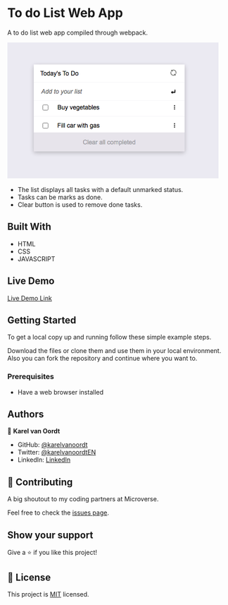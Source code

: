 # To do List Web App
A to do list web app compiled through webpack.

![screenshot](./screenshot.png)

- The list displays all tasks with a default unmarked status.
- Tasks can be marks as done.
- Clear button is used to remove done tasks.


## Built With

- HTML
- CSS
- JAVASCRIPT

## Live Demo

[Live Demo Link]()


## Getting Started


To get a local copy up and running follow these simple example steps.

Download the files or clone them and use them in your local environment. Also you can fork the repository and continue where you want to.

### Prerequisites

- Have a web browser installed

## Authors

👤 **Karel van Oordt**

- GitHub: [@karelvanoordt](https://github.com/karelvanoordt)
- Twitter: [@karelvanoordtEN](https://twitter.com/karelvanoordtEN)
- LinkedIn: [LinkedIn](https://linkedin.com/in/karelvanoordt)


## 🤝 Contributing

A big shoutout to my coding partners at Microverse.

Feel free to check the [issues page](https://github.com/karelvanoordt/webpack-template/issues).

## Show your support

Give a ⭐️ if you like this project!

## 📝 License

This project is [MIT](./MIT.md) licensed.